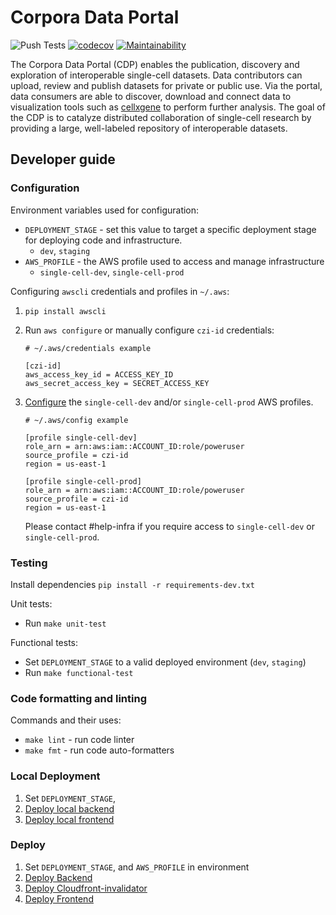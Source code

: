# Corpora Data Portal
![Push Tests](https://github.com/chanzuckerberg/corpora-data-portal/workflows/Push%20Tests/badge.svg)
[![codecov](https://codecov.io/gh/chanzuckerberg/corpora-data-portal/branch/main/graph/badge.svg)](https://codecov.io/gh/chanzuckerberg/corpora-data-portal)
[![Maintainability](https://api.codeclimate.com/v1/badges/9416c313de4d0457a5cc/maintainability)](https://codeclimate.com/github/chanzuckerberg/corpora-data-portal/maintainability)

The Corpora Data Portal (CDP) enables the publication, discovery and exploration of interoperable
single-cell datasets. Data contributors can upload, review and publish datasets for private or
public use. Via the portal, data consumers are able to discover, download and connect data to visualization tools
such as [cellxgene](https://chanzuckerberg.github.io/cellxgene/posts/cellxgene_cziscience_com) to perform further
analysis. The goal of the CDP is to catalyze distributed collaboration of single-cell research by providing a large,
well-labeled repository of interoperable datasets.

## Developer guide

### Configuration

Environment variables used for configuration:
* `DEPLOYMENT_STAGE` - set this value to target a specific deployment stage for deploying code and infrastructure.
    * `dev`, `staging`
* `AWS_PROFILE` - the AWS profile used to access and manage infrastructure
    * `single-cell-dev`, `single-cell-prod`

Configuring `awscli` credentials and profiles in `~/.aws`:
1. `pip install awscli`
1. Run `aws configure` or manually configure `czi-id` credentials:

    ```shell
    # ~/.aws/credentials example

    [czi-id]
    aws_access_key_id = ACCESS_KEY_ID
    aws_secret_access_key = SECRET_ACCESS_KEY
    ```

1.  [Configure](https://docs.aws.amazon.com/cli/latest/userguide/cli-configure-files.html)
    the `single-cell-dev` and/or `single-cell-prod` AWS profiles.

    ```shell
    # ~/.aws/config example

    [profile single-cell-dev]
    role_arn = arn:aws:iam::ACCOUNT_ID:role/poweruser
    source_profile = czi-id
    region = us-east-1

    [profile single-cell-prod]
    role_arn = arn:aws:iam::ACCOUNT_ID:role/poweruser
    source_profile = czi-id
    region = us-east-1
    ```

    Please contact #help-infra if you require access to `single-cell-dev` or `single-cell-prod`.

### Testing
Install dependencies `pip install -r requirements-dev.txt`

Unit tests:
* Run `make unit-test`

Functional tests:
* Set `DEPLOYMENT_STAGE` to a valid deployed environment (`dev`, `staging`)
* Run `make functional-test`

### Code formatting and linting

Commands and their uses:
* `make lint` - run code linter
* `make fmt` - run code auto-formatters

### Local Deployment
1. Set `DEPLOYMENT_STAGE`,
1. [Deploy local backend](backend/chalice/api_server/README.md#Development)
1. [Deploy local frontend](frontend/README.md#Development)

### Deploy
1. Set `DEPLOYMENT_STAGE`, and `AWS_PROFILE` in environment
1. [Deploy Backend](backend/chalice/api_server/README.md#Deploy)
1. [Deploy Cloudfront-invalidator](backend/chalice/cloudfront_invalidator/README.md#Deploy)
1. [Deploy Frontend](frontend/README.md#Deployment)
